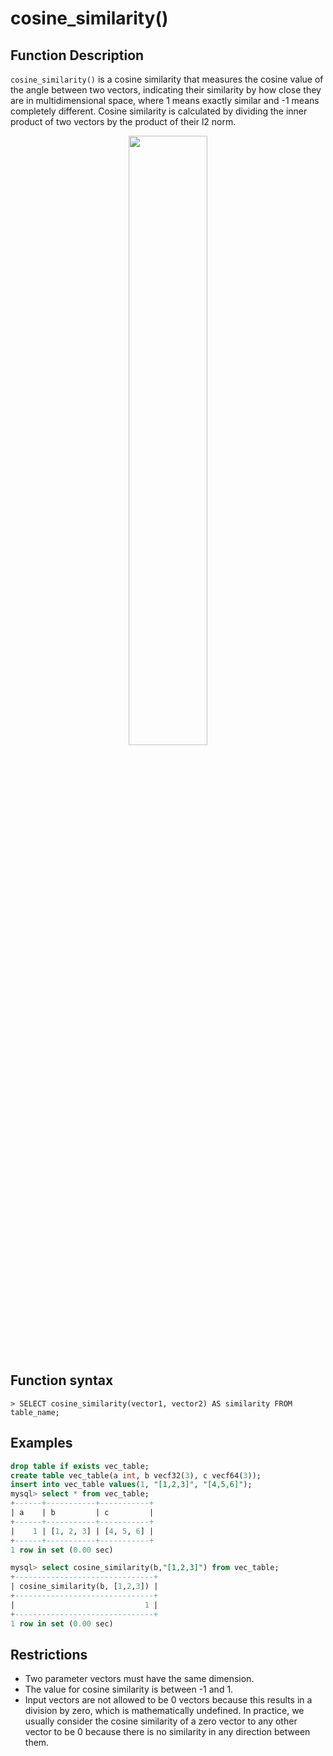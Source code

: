# **cosine\_similarity()**

## **Function Description**

`cosine_similarity()` is a cosine similarity that measures the cosine value of the angle between two vectors, indicating their similarity by how close they are in multidimensional space, where 1 means exactly similar and -1 means completely different. Cosine similarity is calculated by dividing the inner product of two vectors by the product of their l2 norm.

<div align="center">
<img src=https://github.com/matrixorigin/artwork/blob/main/docs/reference/vector/cosine_similarity.png?raw=true width=50% heigth=50%/>
</div>

## **Function syntax**

```
> SELECT cosine_similarity(vector1, vector2) AS similarity FROM table_name;
```

## **Examples**

```sql
drop table if exists vec_table;
create table vec_table(a int, b vecf32(3), c vecf64(3));
insert into vec_table values(1, "[1,2,3]", "[4,5,6]");
mysql> select * from vec_table;
+------+-----------+-----------+
| a    | b         | c         |
+------+-----------+-----------+
|    1 | [1, 2, 3] | [4, 5, 6] |
+------+-----------+-----------+
1 row in set (0.00 sec)

mysql> select cosine_similarity(b,"[1,2,3]") from vec_table;
+-------------------------------+
| cosine_similarity(b, [1,2,3]) |
+-------------------------------+
|                             1 |
+-------------------------------+
1 row in set (0.00 sec)
```

## **Restrictions**

- Two parameter vectors must have the same dimension.
- The value for cosine similarity is between -1 and 1.
- Input vectors are not allowed to be 0 vectors because this results in a division by zero, which is mathematically undefined. In practice, we usually consider the cosine similarity of a zero vector to any other vector to be 0 because there is no similarity in any direction between them.
